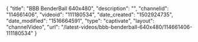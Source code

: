 {
    "title": "BBB BenderBall 640x480",
    "description": "",
    "channelid": "114661406",
    "videoid": "111180534",
    "date_created": "1502924735",
    "date_modified": "1516664591",
    "type": "captivate",
    "layout": "channelVideo",
    "url": "\/latest-videos\/bbb-benderball-640x480\/114661406-111180534"
}